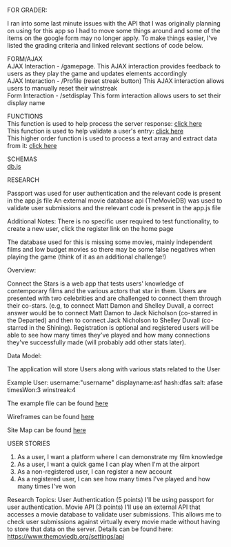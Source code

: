FOR GRADER:

I ran into some last minute issues with the API that I was originally planning on using for this app so I had to move some things around and some of the items on the google form may no longer apply. To make things easier, I've listed the grading criteria and linked relevant sections of code below.

FORM/AJAX  <br />
AJAX Interaction - /gamepage. This AJAX interaction provides feedback to users as they play the game and updates elements accordingly <br />
AJAX Interaction - /Profile (reset streak button) This AJAX interaction allows users to manually reset their winstreak <br />
Form Interaction - /setdisplay This form interaction allows users to set their display name <br />

FUNCTIONS <br />
This function is used to help process the server response: [click here](app.js#L258) <br />
This function is used to help validate a user's entry: [click here](index.js#L115) <br />
This higher order function is used to process a text array and extract data from it: [click here](index.js#L26) <br />

SCHEMAS <br />
[db.js](db.js) <br />

RESEARCH

Passport was used for user authentication and the relevant code is present in the app.js file
An external movie database api (TheMovieDB) was used to validate user submissions and the relevant code is present in the app.js file



Additional Notes:
There is no specific user required to test functionality, to create a new user, click the register link on the home page

The database used for this is missing some movies, mainly independent films and low budget movies so there may be some false negatives when playing the game (think of it as an additional challenge!)







Overview:

Connect the Stars is a web app that tests users' knowledge of contemporary films and the various actors that star in them. Users are presented with two celebrities and are challenged to connect them through their co-stars. (e.g, to connect Matt Damon and Shelley Duvall, a correct answer would be to connect Matt Damon to Jack Nicholson (co-starred in the Departed) and then to connect Jack Nicholson to Shelley Duvall (co-starred in the Shining). Registration is optional and registered users will be able to see how many times they've played and how many connections they've successfully made (will probably add other stats later).


Data Model:

The application will store Users along with various stats related to the User

Example User:
username:"username"
displayname:asf
hash:dfas
salt: afase
timesWon:3
winstreak:4


The example file can be found [here](db.js)

Wireframes can be found [here](Documentation)

Site Map can be found [here](PageLayout.docx)


USER STORIES
1. As a user, I want a platform where I can demonstrate my film knowledge
2. As a user, I want a quick game I can play when I'm at the airport
3. As a non-registered user, I can register a new account
4. As a registered user, I can see how many times I've played and how many times I've won

Research Topics:
User Authentication (5 points)
I'll be using passport for user authentication. 
Movie API (3 points)
I'll use an external API that accesses a movie database to validate user submissions. This allows me to check user submissions against virtually every movie made without having to store that data on the server. Details can be found here: https://www.themoviedb.org/settings/api
